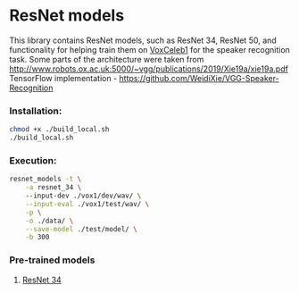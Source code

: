 # ResNet models

This library contains ResNet models, such as ResNet 34, ResNet 50, and functionality for helping 
train them on [VoxCeleb1](http://www.robots.ox.ac.uk/~vgg/data/voxceleb/vox1.html) for the speaker recognition task.
Some parts of the architecture were taken from http://www.robots.ox.ac.uk:5000/~vgg/publications/2019/Xie19a/xie19a.pdf
TensorFlow implementation - https://github.com/WeidiXie/VGG-Speaker-Recognition

### Installation:

```bash
chmod +x ./build_local.sh
./build_local.sh
```

### Execution:
```bash
resnet_models -t \
    -a resnet_34 \ 
    --input-dev ./vox1/dev/wav/ \
    --input-eval ./vox1/test/wav/ \
    -p \
    -o ./data/ \
    --save-model ./test/model/ \
    -b 300
```

### Pre-trained models
1) [ResNet 34](https://1drv.ms/u/s!AgTCRsS6Et0Cvptmqy_NQ1EGM8rSiA?e=m1y8Cj)
